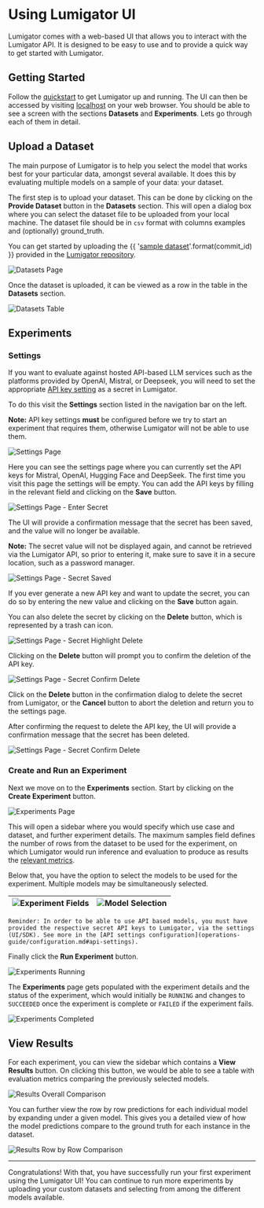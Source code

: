 # Using Lumigator UI

Lumigator comes with a web-based UI that allows you to interact with the Lumigator API. It is designed to be easy to use and to provide a quick way to get started with Lumigator.

## Getting Started

Follow the [quickstart](quickstart.md) to get Lumigator up and running. The UI can then be accessed by visiting [localhost](http://localhost) on your web browser. You should be able to see a screen with the sections **Datasets** and **Experiments**. Lets go through each of them in detail.

## Upload a Dataset

The main purpose of Lumigator is to help you select the model that works best for your particular data, amongst several available. It does this by evaluating multiple models on a sample of your data: your dataset.

The first step is to upload your dataset. This can be done by clicking on the **Provide Dataset** button in the **Datasets** section. This will open a dialog box where you can select the dataset file to be uploaded from your local machine. The dataset file should be in `csv` format with columns examples and (optionally) ground_truth.

You can get started by uploading the {{ '[sample dataset](https://github.com/mozilla-ai/lumigator/blob/{}/lumigator/sample_data/summarization/dialogsum_exc.csv)'.format(commit_id) }} provided in the [Lumigator repository](https://github.com/mozilla-ai/lumigator).

![Datasets Page](../../assets/ui_guide_steps/datasets_page.png)

Once the dataset is uploaded, it can be viewed as a row in the table in the **Datasets** section.

![Datasets Table](../../assets/ui_guide_steps/datasets_table.png)

## Experiments

### Settings

If you want to evaluate against hosted API-based LLM services such as the platforms provided by OpenAI, Mistral, or Deepseek,
you will need to set the appropriate [API key setting](../operations-guide/configuration#api-settings) as a secret in Lumigator.

To do this visit the **Settings** section listed in the navigation bar on the left.

**Note:** API key settings **must** be configured before we try to start an experiment that requires them,
otherwise Lumigator will not be able to use them.

![Settings Page](../../assets/ui_guide_steps/settings-page.png)

Here you can see the settings page where you can currently set the API keys for Mistral, OpenAI, Hugging Face and DeepSeek.
The first time you visit this page the settings will be empty. You can add the API keys by filling in the relevant field and
clicking on the **Save** button.

![Settings Page - Enter Secret](../../assets/ui_guide_steps/settings-enter-secret.png)

The UI will provide a confirmation message that the secret has been saved, and the value will no longer be available.

**Note:** The secret value will not be displayed again, and cannot be retrieved via the Lumigator API,
so prior to entering it, make sure to save it in a secure location, such as a password manager.

![Settings Page - Secret Saved](../../assets/ui_guide_steps/settings-secret-saved.png)

If you ever generate a new API key and want to update the secret, you can do so by entering the new value and clicking
on the **Save** button again.

You can also delete the secret by clicking on the **Delete** button, which is represented by a trash can icon.

![Settings Page - Secret Highlight Delete](../../assets/ui_guide_steps/settings-secret-delete-highlight.png)

Clicking on the **Delete** button will prompt you to confirm the deletion of the API key.

![Settings Page - Secret Confirm Delete](../../assets/ui_guide_steps/settings-secret-delete-confirm.png)

Click on the **Delete** button in the confirmation dialog to delete the secret from Lumigator, or the **Cancel** button
to abort the deletion and return you to the settings page.

After confirming the request to delete the API key, the UI will provide a confirmation message that the secret has been deleted.

![Settings Page - Secret Confirm Delete](../../assets/ui_guide_steps/settings-secret-delete-done.png)

### Create and Run an Experiment

Next we move on to the **Experiments** section. Start by clicking on the **Create Experiment** button.

![Experiments Page](../../assets/ui_guide_steps/experiments_page.png)

This will open a sidebar where you would specify which use case and dataset, and further experiment details. The maximum samples field defines the number of rows from the dataset to be used for the experiment, on which Lumigator would run inference and evaluation to produce as results the [relevant metrics](quickstart.md#get-the-results).

Below that, you have the option to select the models to be used for the experiment. Multiple models may be simultaneously selected.

| ![Experiment Fields](../../assets/ui_guide_steps/experiment_fields.png) | ![Model Selection](../../assets/ui_guide_steps/model_select.png) |
| --- | --- |

```{note}
Reminder: In order to be able to use API based models, you must have provided the respective secret API keys to Lumigator, via the settings (UI/SDK). See more in the [API settings configuration](operations-guide/configuration.md#api-settings).
```

Finally click the **Run Experiment** button.

![Experiments Running](../../assets/ui_guide_steps/experiments_running.png)

The **Experiments** page gets populated with the experiment details and the status of the experiment, which would initially be `RUNNING` and changes to `SUCCEEDED` once the experiment is complete or `FAILED` if the experiment fails.

![Experiments Completed](../../assets/ui_guide_steps/experiments_completed.png)

## View Results
For each experiment, you can view the sidebar which contains a **View Results** button. On clicking this button, we would be able to see a table with evaluation metrics comparing the previously selected models.

![Results Overall Comparison](../../assets/ui_guide_steps/results_overall_comparison.png)

You can further view the row by row predictions for each individual model by expanding under a given model. This gives you a detailed view of how the model predictions compare to the ground truth for each instance in the dataset.

![Results Row by Row Comparison](../../assets/ui_guide_steps/results_row_by_row.png)

---

Congratulations! With that, you have successfully run your first experiment using the Lumigator UI! You can continue to run more experiments by uploading your custom datasets and selecting from among the different models available.
